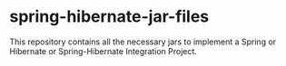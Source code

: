 # spring-hibernate-jar-files
This repository contains all the necessary jars to implement a Spring or Hibernate or Spring-Hibernate Integration Project.
